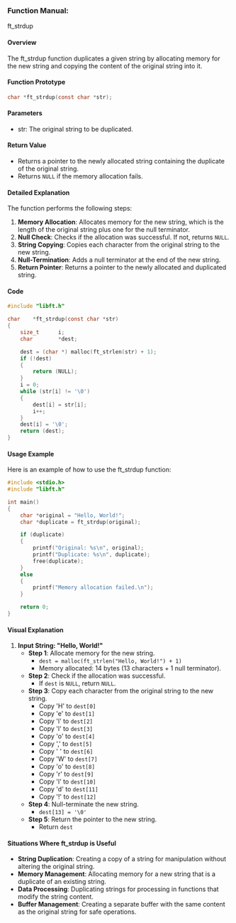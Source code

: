 ### Function Manual: 

ft_strdup

#### Overview
The ft_strdup function duplicates a given string by allocating memory for the new string and copying the content of the original string into it.

#### Function Prototype
```c
char *ft_strdup(const char *str);
```

#### Parameters
- str: The original string to be duplicated.

#### Return Value
- Returns a pointer to the newly allocated string containing the duplicate of the original string.
- Returns `NULL` if the memory allocation fails.

#### Detailed Explanation
The function performs the following steps:
1. **Memory Allocation**: Allocates memory for the new string, which is the length of the original string plus one for the null terminator.
2. **Null Check**: Checks if the allocation was successful. If not, returns `NULL`.
3. **String Copying**: Copies each character from the original string to the new string.
4. **Null-Termination**: Adds a null terminator at the end of the new string.
5. **Return Pointer**: Returns a pointer to the newly allocated and duplicated string.

#### Code
```c
#include "libft.h"

char	*ft_strdup(const char *str)
{
	size_t		i;
	char		*dest;

	dest = (char *) malloc(ft_strlen(str) + 1);
	if (!dest)
	{
		return (NULL);
	}
	i = 0;
	while (str[i] != '\0')
	{
		dest[i] = str[i];
		i++;
	}
	dest[i] = '\0';
	return (dest);
}
```

#### Usage Example
Here is an example of how to use the ft_strdup function:
```c
#include <stdio.h>
#include "libft.h"

int main()
{
    char *original = "Hello, World!";
    char *duplicate = ft_strdup(original);

    if (duplicate)
    {
        printf("Original: %s\n", original);
        printf("Duplicate: %s\n", duplicate);
        free(duplicate);
    }
    else
    {
        printf("Memory allocation failed.\n");
    }

    return 0;
}
```

#### Visual Explanation
1. **Input String: "Hello, World!"**
   - **Step 1**: Allocate memory for the new string.
     - `dest = malloc(ft_strlen("Hello, World!") + 1)`
     - Memory allocated: 14 bytes (13 characters + 1 null terminator).
   - **Step 2**: Check if the allocation was successful.
     - If `dest` is `NULL`, return `NULL`.
   - **Step 3**: Copy each character from the original string to the new string.
     - Copy 'H' to `dest[0]`
     - Copy 'e' to `dest[1]`
     - Copy 'l' to `dest[2]`
     - Copy 'l' to `dest[3]`
     - Copy 'o' to `dest[4]`
     - Copy ',' to `dest[5]`
     - Copy ' ' to `dest[6]`
     - Copy 'W' to `dest[7]`
     - Copy 'o' to `dest[8]`
     - Copy 'r' to `dest[9]`
     - Copy 'l' to `dest[10]`
     - Copy 'd' to `dest[11]`
     - Copy '!' to `dest[12]`
   - **Step 4**: Null-terminate the new string.
     - `dest[13] = '\0'`
   - **Step 5**: Return the pointer to the new string.
     - Return `dest`

#### Situations Where ft_strdup is Useful
- **String Duplication**: Creating a copy of a string for manipulation without altering the original string.
- **Memory Management**: Allocating memory for a new string that is a duplicate of an existing string.
- **Data Processing**: Duplicating strings for processing in functions that modify the string content.
- **Buffer Management**: Creating a separate buffer with the same content as the original string for safe operations.